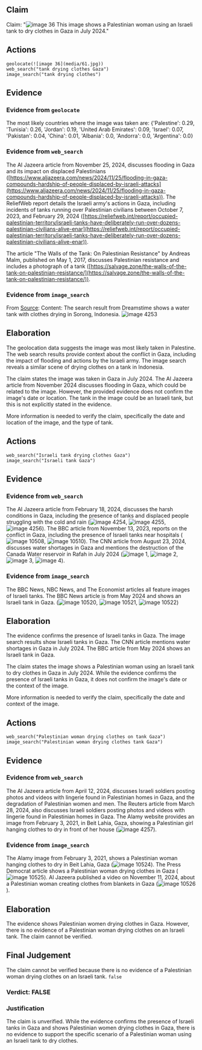 ## Claim
Claim: "![image 36](media/61.jpg) This image shows a Palestinian woman using an Israeli tank to dry clothes in Gaza in July 2024."

## Actions
```
geolocate(![image 36](media/61.jpg))
web_search("tank drying clothes Gaza")
image_search("tank drying clothes")
```

## Evidence
### Evidence from `geolocate`
The most likely countries where the image was taken are: {'Palestine': 0.29, 'Tunisia': 0.26, 'Jordan': 0.19, 'United Arab Emirates': 0.09, 'Israel': 0.07, 'Pakistan': 0.04, 'China': 0.01, 'Albania': 0.0, 'Andorra': 0.0, 'Argentina': 0.0}

### Evidence from `web_search`
The Al Jazeera article from November 25, 2024, discusses flooding in Gaza and its impact on displaced Palestinians ([https://www.aljazeera.com/news/2024/11/25/flooding-in-gaza-compounds-hardship-of-people-displaced-by-israeli-attacks](https://www.aljazeera.com/news/2024/11/25/flooding-in-gaza-compounds-hardship-of-people-displaced-by-israeli-attacks)). The ReliefWeb report details the Israeli army's actions in Gaza, including incidents of tanks running over Palestinian civilians between October 7, 2023, and February 29, 2024 ([https://reliefweb.int/report/occupied-palestinian-territory/israeli-tanks-have-deliberately-run-over-dozens-palestinian-civilians-alive-enar](https://reliefweb.int/report/occupied-palestinian-territory/israeli-tanks-have-deliberately-run-over-dozens-palestinian-civilians-alive-enar)).

The article "The Walls of the Tank: On Palestinian Resistance" by Andreas Malm, published on May 1, 2017, discusses Palestinian resistance and includes a photograph of a tank ([https://salvage.zone/the-walls-of-the-tank-on-palestinian-resistance/](https://salvage.zone/the-walls-of-the-tank-on-palestinian-resistance/)).


### Evidence from `image_search`
From [Source](https://www.dreamstime.com/water-tank-clothes-drying-sun-west-papua-sorong-indonesia-oct-painted-green-one-streets-covered-spread-image228839856): 
Content: The search result from Dreamstime shows a water tank with clothes drying in Sorong, Indonesia. ![image 4253](media/2025-08-23_00-54-1755910470-875849.jpg)


## Elaboration
The geolocation data suggests the image was most likely taken in Palestine. The web search results provide context about the conflict in Gaza, including the impact of flooding and actions by the Israeli army. The image search reveals a similar scene of drying clothes on a tank in Indonesia.

The claim states the image was taken in Gaza in July 2024. The Al Jazeera article from November 2024 discusses flooding in Gaza, which could be related to the image. However, the provided evidence does not confirm the image's date or location. The tank in the image could be an Israeli tank, but this is not explicitly stated in the evidence.

More information is needed to verify the claim, specifically the date and location of the image, and the type of tank.


## Actions
```
web_search("Israeli tank drying clothes Gaza")
image_search("Israeli tank Gaza")
```

## Evidence
### Evidence from `web_search`
The Al Jazeera article from February 18, 2024, discusses the harsh conditions in Gaza, including the presence of tanks and displaced people struggling with the cold and rain (![image 4254](media/2025-08-23_00-54-1755910475-252571.jpg), ![image 4255](media/2025-08-23_00-54-1755910475-558385.jpg), ![image 4256](media/2025-08-23_00-54-1755910476-127869.jpg)). The BBC article from November 13, 2023, reports on the conflict in Gaza, including the presence of Israeli tanks near hospitals (![image 10508](media/2025-08-30_07-17-1756538255-041489.jpg), ![image 10510](media/2025-08-30_07-17-1756538256-703343.jpg)). The CNN article from August 23, 2024, discusses water shortages in Gaza and mentions the destruction of the Canada Water reservoir in Rafah in July 2024 (![image 1](media/0.jpg), ![image 2](media/1.jpg), ![image 3](media/2.jpg), ![image 4](media/3.jpg)).


### Evidence from `image_search`
The BBC News, NBC News, and The Economist articles all feature images of Israeli tanks. The BBC News article is from May 2024 and shows an Israeli tank in Gaza. (![image 10520](media/2025-08-30_07-18-1756538286-087037.jpg), ![image 10521](media/2025-08-30_07-18-1756538286-334135.jpg), ![image 10522](media/2025-08-30_07-18-1756538286-645781.jpg))


## Elaboration
The evidence confirms the presence of Israeli tanks in Gaza. The image search results show Israeli tanks in Gaza. The CNN article mentions water shortages in Gaza in July 2024. The BBC article from May 2024 shows an Israeli tank in Gaza.

The claim states the image shows a Palestinian woman using an Israeli tank to dry clothes in Gaza in July 2024. While the evidence confirms the presence of Israeli tanks in Gaza, it does not confirm the image's date or the context of the image.

More information is needed to verify the claim, specifically the date and context of the image.


## Actions
```
web_search("Palestinian woman drying clothes on tank Gaza")
image_search("Palestinian woman drying clothes tank Gaza")
```

## Evidence
### Evidence from `web_search`
The Al Jazeera article from April 12, 2024, discusses Israeli soldiers posting photos and videos with lingerie found in Palestinian homes in Gaza, and the degradation of Palestinian women and men. The Reuters article from March 28, 2024, also discusses Israeli soldiers posting photos and videos with lingerie found in Palestinian homes in Gaza. The Alamy website provides an image from February 3, 2021, in Beit Lahia, Gaza, showing a Palestinian girl hanging clothes to dry in front of her house (![image 4257](media/2025-08-23_00-54-1755910483-401478.jpg)).


### Evidence from `image_search`
The Alamy image from February 3, 2021, shows a Palestinian woman hanging clothes to dry in Beit Lahia, Gaza (![image 10524](media/2025-08-30_07-19-1756538349-348170.jpg)). The Press Democrat article shows a Palestinian woman drying clothes in Gaza (![image 10525](media/2025-08-30_07-19-1756538350-627567.jpg)). Al Jazeera published a video on November 11, 2024, about a Palestinian woman creating clothes from blankets in Gaza (![image 10526](media/2025-08-30_07-19-1756538350-770594.jpg)).


## Elaboration
The evidence shows Palestinian women drying clothes in Gaza. However, there is no evidence of a Palestinian woman drying clothes on an Israeli tank. The claim cannot be verified.


## Final Judgement
The claim cannot be verified because there is no evidence of a Palestinian woman drying clothes on an Israeli tank. `false`

### Verdict: FALSE

### Justification
The claim is unverified. While the evidence confirms the presence of Israeli tanks in Gaza and shows Palestinian women drying clothes in Gaza, there is no evidence to support the specific scenario of a Palestinian woman using an Israeli tank to dry clothes.
